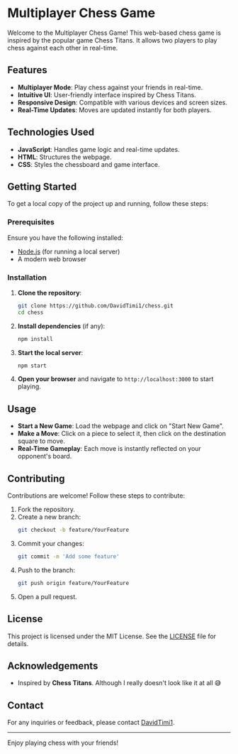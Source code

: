 
# Multiplayer Chess Game

Welcome to the Multiplayer Chess Game! This web-based chess game is inspired by the popular game Chess Titans. It allows two players to play chess against each other in real-time.

## Features

- **Multiplayer Mode**: Play chess against your friends in real-time.
- **Intuitive UI**: User-friendly interface inspired by Chess Titans.
- **Responsive Design**: Compatible with various devices and screen sizes.
- **Real-Time Updates**: Moves are updated instantly for both players.

## Technologies Used

- **JavaScript**: Handles game logic and real-time updates.
- **HTML**: Structures the webpage.
- **CSS**: Styles the chessboard and game interface.

## Getting Started

To get a local copy of the project up and running, follow these steps:

### Prerequisites

Ensure you have the following installed:

- [Node.js](https://nodejs.org/) (for running a local server)
- A modern web browser

### Installation

1. **Clone the repository**:
   ```bash
   git clone https://github.com/DavidTimi1/chess.git
   cd chess

2. **Install dependencies** (if any):
   ```bash
   npm install
   ```

3. **Start the local server**:
   ```bash
   npm start
   ```

4. **Open your browser** and navigate to `http://localhost:3000` to start playing.

## Usage

- **Start a New Game**: Load the webpage and click on "Start New Game".
- **Make a Move**: Click on a piece to select it, then click on the destination square to move.
- **Real-Time Gameplay**: Each move is instantly reflected on your opponent's board.

## Contributing

Contributions are welcome! Follow these steps to contribute:

1. Fork the repository.
2. Create a new branch:
   ```bash
   git checkout -b feature/YourFeature
   ```
3. Commit your changes:
   ```bash
   git commit -m 'Add some feature'
   ```
4. Push to the branch:
   ```bash
   git push origin feature/YourFeature
   ```
5. Open a pull request.

## License

This project is licensed under the MIT License. See the [LICENSE](LICENSE) file for details.

## Acknowledgements

- Inspired by **Chess Titans**.
  Although I really doesn't look like it at all 😅

## Contact

For any inquiries or feedback, please contact [DavidTimi1](https://github.com/DavidTimi1).

---

Enjoy playing chess with your friends!
